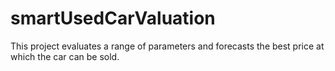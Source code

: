 # smartUsedCarValuation
This project evaluates a range of parameters and forecasts the best price at which the car can be sold.
